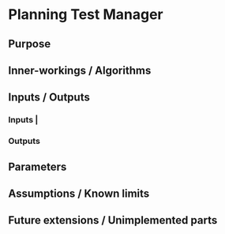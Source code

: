 # Planning Test Manager

## Purpose

## Inner-workings / Algorithms

## Inputs / Outputs

### Inputs |

### Outputs

## Parameters

## Assumptions / Known limits

## Future extensions / Unimplemented parts
